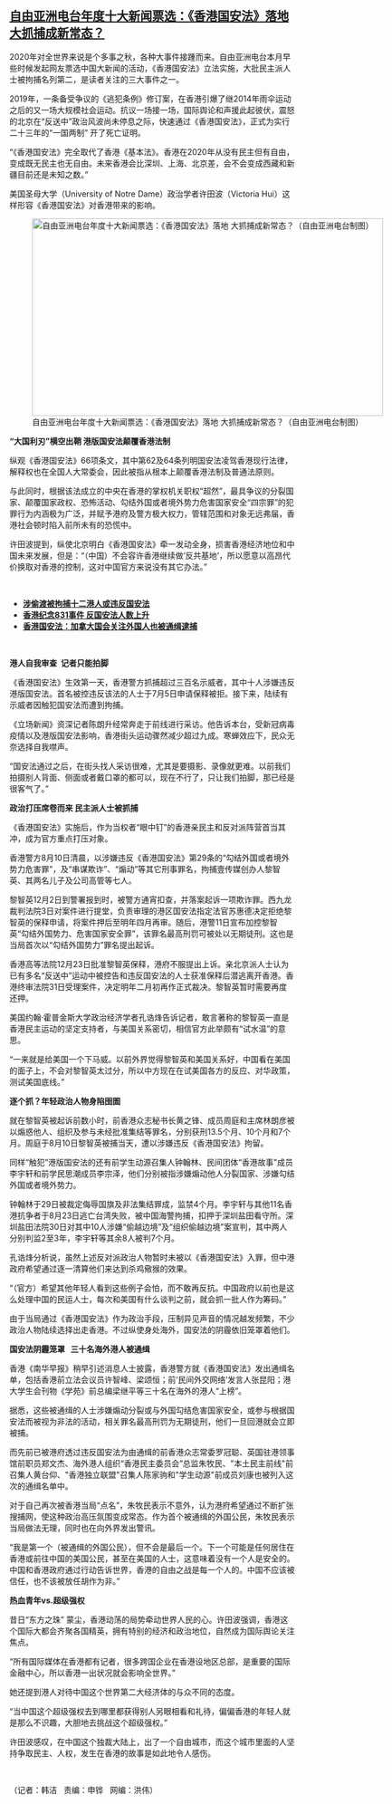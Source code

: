 <!--1609430100000-->
[自由亚洲电台年度十大新闻票选：《香港国安法》落地 大抓捕成新常态？](https://www.rfa.org/mandarin/yataibaodao/zhengzhi/hj-12302020150148.html)
------

<p></p><p>2020<span>年对全世界来说是个多事之秋，各种大事件接踵而来。自由亚洲电台</span>本月早些时候发起网友票选中国大新闻的活动，《香港国安法》立法实施，大批民主派人士被拘捕名列第二，是读者关注的三大事件之一。</p><p>2019<span>年，一条备受争议的《逃犯条例》修订案，在香港引爆了继</span>2014<span>年雨伞运动之后的又一场大规模社会运动。抗议一场接一场，国际舆论和声援此起彼伏，震怒的北京在“反送中”政治风波尚未停息之际，快速通过《香港国安法》，正式为实行二十三</span><span>年的“一国两制” 开了死亡证明。</span></p><p>“《香港国安法》完全取代了香港《基本法》。香港在2020<span>年从没有民主但有自由，变成既无民主也无自由。未来香港会比深圳、上海、北京差，会不会变成西藏和新疆目前还是未知之数。”</span></p><p>美国圣母大学（University of Notre Dame<span>）政治学者许田波（</span>Victoria Hui<span>）这样形容《香港国安法》对香港带来的影响。</span></p><p><span><figure class="image-richtext image-inline captioned" style="width:620px;"><img alt="自由亚洲电台年度十大新闻票选：《香港国安法》落地 大抓捕成新常态？（自由亚洲电台制图）" height="349" src="https://www.rfa.org/mandarin/yataibaodao/zhengzhi/hj-12302020150148.html/hj1230.jpg/@@images/56b2ed49-bd0e-4d13-9065-c58d4b6b2aea.jpeg" title="hj1230.jpg" width="620"/><figcaption class="image-caption">自由亚洲电台年度十大新闻票选：《香港国安法》落地 大抓捕成新常态？（自由亚洲电台制图）</figcaption><small></small></figure></span></p><p><strong>“大国利刃”横空出鞘 港版国安法颠覆香港法制</strong></p><p>纵观《香港国安法》66<span>项条文，其中第</span>62<span>及</span>64<span>条列明国安法凌驾香港现行法律，解释权也在全国人大常委会，因此被指从根本上颠覆香港法制及普通法原则。</span></p><p>与此同时，根据该法成立的中央在香港的掌权机关职权“超然”，最具争议的分裂国家、颠覆国家政权、恐怖活动、勾结外国或者境外势力危害国家安全“四宗罪”的犯罪行为内涵极为广泛，并赋予港府及警方极大权力，管辖范围和对象无远弗届，香港社会顿时陷入前所未有的恐慌中。</p><p>许田波提到，纵使北京明白《香港国安法》牵一发动全身，损害香港经济地位和中国未来发展，但是：“（中国）不会容许香港继续做‘反共基地’，所以愿意以高昂代价换取对香港的控制，这对中国官方来说没有其它办法。”</p><p><br/></p><ul><li><a href="https://www.rfa.org/mandarin/yataibaodao/gangtai/gf2-09112020071140.html"><strong>涉偷渡被拘捕十二港人或违反国安法</strong></a></li><li><strong><a href="https://www.rfa.org/mandarin/yataibaodao/gangtai/hj-08312020105201.html">香港纪念831事件 反国安法人数上升</a></strong></li><li><strong><a href="https://www.rfa.org/mandarin/yataibaodao/gangtai/lf-08132020133347.html">香港国安法：加拿大国会关注外国人也被通缉逮捕</a></strong></li></ul><p><br/></p><p><strong>港人自我审查</strong><strong> </strong><strong> <span>记者只能拍脚</span></strong></p><p>《香港国安法》生效第一天，香港警方抓捕超过三百<span>名示威者，其中十</span><span>人涉嫌违反港版国安法。首名被控违反该法的人士于</span>7<span>月</span>5<span>日申请保释被拒。接下来，陆续有示威者因触犯国安法而遭到拘捕。</span></p><p>《立场新闻》资深记者陈朗升经常奔走于前线进行采访。他告诉本台，受新冠病毒疫情以及港版国安法影响，香港街头运动骤然减少超过九<span>成。寒蝉效应下，民众无奈选择自我噤声。</span></p><p>“国安法通过之后，在街头找人采访很难，尤其是要摄影、录像就更难。以前我们拍摄别人背面、侧面或者戴口罩的都可以，现在不行了，只让我们拍脚，那已经是很客气了。”</p><p><strong>政治打压席卷而来 民主派人士被抓捕</strong></p><p>《香港国安法》实施后，作为当权者“眼中钉”的香港亲民主和反对派阵营首当其冲，成为官方重点打压对象。</p><p>香港警方8<span>月</span>10<span>日清晨，以涉嫌违反《香港国安法》第</span>29<span>条的“勾结外国或者境外势力危害罪”，及“串谋欺诈”、“煽动”等其它刑事罪名，拘捕壹传媒创办人黎智英、其两名儿子及公司高管等七</span><span>人。</span></p><p>黎智英12<span>月</span>2<span>日到警署报到时，被警方通宵扣查，并落案起诉一项欺诈罪。西九龙裁判法院</span>3<span>日对案件进行提堂，负责审理的港区国安法指定法官苏惠德决定拒绝黎智英的保释申请，将案件押后至明年四</span><span>月再审。随后，港警</span>11<span>日宣布加控黎智英“勾结外国势力、危害国家安全罪”，该罪名最高刑罚可被处以无期徒刑。这也是当局首次以“勾结外国势力”罪名提出起诉。</span></p><p>香港高等法院12<span>月</span>23<span>日批准黎智英保释，港府不服提出上诉。亲北京派人士认为已有多名“反送中”运动中被控告和违反国安法的人士获准保释后潜逃离开香港。香港终审法院</span>31<span>日受理案件，决定明年二月初再作正式裁决。黎智英暂时需要再度还押。</span></p><p>美国约翰·霍普金斯大学政治经济学者孔诰烽告诉记者，敢言著称的黎智英一直是香港民主运动的坚定支持者，与美国关系密切，相信官方此举颇有“试水温”的意思。</p><p>“一来就是给美国一个下马威。以前外界觉得黎智英和美国关系好，中国看在美国的面子上，不会对黎智英太过分，所以中方现在在试美国各方的反应、对华政策，测试美国底线。”</p><p><strong>逐个抓？年轻政治人物身陷囹圄</strong></p><p>就在黎智英被起诉前数小时，前香港众志秘书长黄之锋、成员周庭和主席林朗彦被以煽惑他人、组织及参与未经批准集结等罪名，分别获刑13.5<span>个月、</span>10<span>个月和</span>7<span>个月。周庭于</span>8<span>月</span>10<span>日黎智英被捕当天，遭以涉嫌违反《香港国安法》拘留。</span></p><p>同样“触犯”港版国安法的还有前学生动源召集人钟翰林、民间团体“香港故事"<span>成员李宇轩和前学民思潮成员李宗泽，他们分别被指涉嫌煽动他人分裂国家、涉嫌勾结外国或者境外势力。</span></p><p>钟翰林于29<span>日被裁定侮辱国旗及非法集结罪成，监禁</span>4<span>个月。李宇轩与其他</span>11<span>名香港抗争者于</span>8<span>月</span>23<span>日逃亡台湾失败，被中国海警拘捕，扣押于深圳盐田看守所。深圳盐田法院</span>30<span>日对其中</span>10<span>人涉嫌“偷越边境”及“组织偷越边境”案宣判，其中两人分别判监</span>2<span>至</span>3<span>年，李宇轩等其余</span>8<span>人被判</span>7<span>个月。</span></p><p>孔诰烽分析说，虽然上述反对派政治人物暂时未被以《香港国安法》入罪，但中港政府希望通过逐一清算他们来达到杀鸡儆猴的效果。</p><p>“（官方）希望其他年轻人看到这些例子会怕，而不敢再反抗。中国政府以前也是这么处理中国的民运人士，每次和美国有什么谈判之前，就会抓一批人作为筹码。”</p><p>由于当局通过《香港国安法》作为政治手段，压制异见声音的情况越发频繁，不少政治人物陆续选择出走香港。不过纵使身处海外，国安法的阴霾依旧笼罩着他们。</p><p><strong>国安法阴霾笼罩  </strong><strong> 三十<span>名海外港人被通缉</span></strong></p><p>香港《南华早报》稍早引述消息人士披露，香港警方就《香港国安法》发出通缉名单，包括香港前立法会议员许智峰、梁颂恒；前‘民间外交网络’发言人张昆阳；港大学生会刊物《学苑》前总编梁继平等三十<span>名在海外的港人“上榜”。</span></p><p>据悉，这些被通缉的人士涉嫌煽动分裂或与外国勾结危害国家安全，或参与根据国安法而被视为非法的活动，相关罪名最高刑罚为无期徒刑，他们一旦回港就会立即被捕。</p><p>而先前已被港府透过违反国安法为由通缉的前香港众志常委罗冠聪、英国驻港领事馆前职员郑文杰、海外港人组织“香港民主委员会”总监朱牧民、"<span>本土民主前线</span>"<span>前召集人黄台仰、</span>"<span>香港独立联盟</span>"<span>召集人陈家驹和</span>"<span>学生动源</span>"<span>前成员刘康也被列入这次的通缉名单中。</span></p><p>对于自己再次被香港当局“点名”，朱牧民表示不意外，认为港府希望通过不断扩张搜捕网，使这种政治高压氛围变成常态。作为首个被通缉的外国公民，朱牧民表示当局做法无理，同时也在向外界发出警讯。</p><p>“我是第一个（被通缉的外国公民），但不会是最后一个。下一个可能是任何居住在香港或前往中国的美国公民，甚至在美国的人士，这意味着没有一个人是安全的。中国和香港政府通过行动告诉世界，香港的自由之战是每一个人的。中国不应该被信任，也不该被放任胡作为非。”</p><p><strong>热血青年</strong><strong>vs.<span>超级强权</span></strong></p><p>昔日“东方之珠” 蒙尘，香港动荡的局势牵动世界人民的心。许田波强调，香港这个国际大都会齐聚各国精英，拥有特别的经济和政治地位，自然成为国际舆论关注焦点。</p><p>“所有国际媒体在香港都有记者，很多跨国企业在香港设地区总部，是重要的国际金融中心，所以香港一出状况就会影响全世界。”</p><p>她还提到港人对待中国这个世界第二大经济体的与众不同的态度。</p><p>“当中国这个超级强权去到哪里都获得别人另眼相看和礼待，偏偏香港的年轻人就是那么不识趣，大胆地去挑战这个超级强权。”</p><p>许田波感叹，在中国这个独裁大陆上，出了一个自由城市，而这个城市里面的人坚持争取民主、人权，发生在香港的故事是如此地令人感伤。</p><p><br/></p><p>（记者：韩洁   责编：申铧   网编：洪伟）</p>
